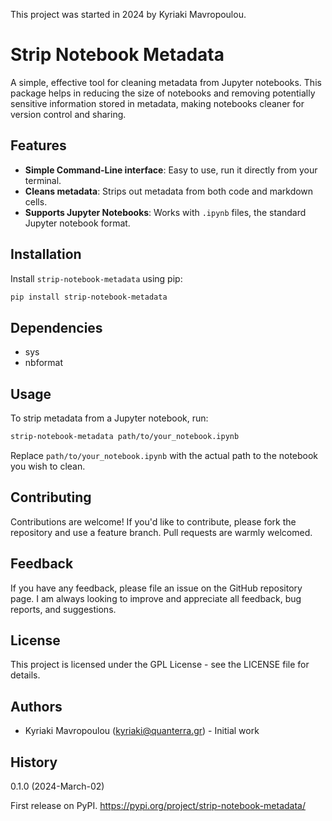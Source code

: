 
This project was started in 2024 by Kyriaki Mavropoulou.

# Strip Notebook Metadata
A simple, effective tool for cleaning metadata from Jupyter notebooks. This package helps in reducing the size of notebooks and removing potentially sensitive information stored in metadata, making notebooks cleaner for version control and sharing.

## Features

- **Simple Command-Line interface**: Easy to use, run it directly from your terminal.
- **Cleans metadata**: Strips out metadata from both code and markdown cells.
- **Supports Jupyter Notebooks**: Works with `.ipynb` files, the standard Jupyter notebook format.

## Installation

Install `strip-notebook-metadata` using pip:

```bash
pip install strip-notebook-metadata
```

## Dependencies

- sys
- nbformat

## Usage

To strip metadata from a Jupyter notebook, run:

```bash
strip-notebook-metadata path/to/your_notebook.ipynb
```

Replace `path/to/your_notebook.ipynb` with the actual path to the notebook you wish to clean.

## Contributing

Contributions are welcome! If you'd like to contribute, please fork the repository and use a feature branch. Pull requests are warmly welcomed.

## Feedback

If you have any feedback, please file an issue on the GitHub repository page. I am always looking to improve and appreciate all feedback, bug reports, and suggestions.

## License

This project is licensed under the GPL License - see the LICENSE file for details.

## Authors

- Kyriaki Mavropoulou (kyriaki@quanterra.gr) - Initial work

## History
0.1.0 (2024-March-02)

First release on PyPI.
https://pypi.org/project/strip-notebook-metadata/
